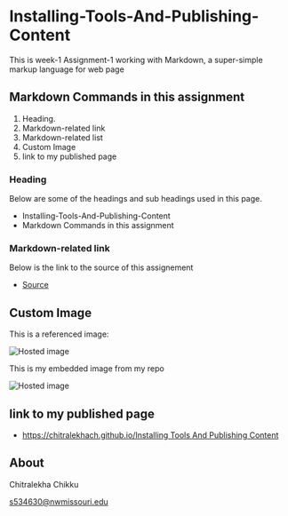 # Installing-Tools-And-Publishing-Content
This is week-1 Assignment-1 working  with Markdown, a super-simple markup language for web page

## Markdown Commands in this assignment

1. Heading. 
1. Markdown-related link
1. Markdown-related list
1. Custom Image 
1. link to my published page 

### Heading
 Below are some of the headings and sub headings used in this page.
-  Installing-Tools-And-Publishing-Content
-  Markdown Commands in this assignment 

 ### Markdown-related link
  Below is the link to the source of this assignement
  
  - [Source](https://profcase.github.io/working-with-markdown/ "Working With Markdown Webpage")
   


## Custom Image

This is a referenced image:

![Hosted image](https://s.abcnews.com/images/Business/GTY_rabbit_sr_140508_16x9_992.jpg "imge")

This is my embedded image from my repo

![Hosted image](https://chitralekhach.github.io/week1/bunny.jpg "bunny")

## link to my published page 
 
   - [https://chitralekhach.github.io/Installing Tools And Publishing Content](https://chitralekhach.github.io "XYZ")

##  About

Chitralekha Chikku

s534630@nwmissouri.edu

